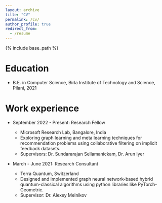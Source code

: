 ```yaml
---
layout: archive
title: "CV"
permalink: /cv/
author_profile: true
redirect_from:
  - /resume
---
```


{% include base_path %}

Education
======
* B.E. in Computer Science, Birla Institute of Technology and Science, Pilani, 2021

Work experience
======
* September 2022 - Present: Research Fellow
  * Microsoft Research Lab, Bangalore, India
  * Exploring graph learning and meta learning techniques for recommendation problems using collaborative filtering on implicit feedback datasets.
  * Supervisors: Dr. Sundararajan Sellamanickam, Dr. Arun Iyer

* March - June 2021: Research Consultant
  * Terra Quantum, Switzerland
  * Designed and implemented graph neural network-based hybrid quantum-classical algorithms using python libraries like PyTorch-Geometric.
  * Supervisor: Dr. Alexey Melnikov
  